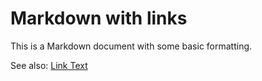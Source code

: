 # Markdown with links

This is a Markdown document with some basic formatting. 

See also: [Link Text](https://www.example.com) 